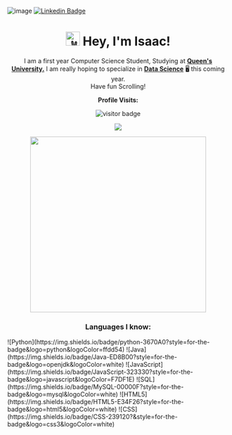 ![image](https://github.com/i-ouellette/i-ouellette/assets/157050094/8a4eab11-47fd-4570-a199-00a08d210791)
[![Linkedin Badge](https://img.shields.io/badge/-LinkedIn-blue?style=flat-square&logo=Linkedin&logoColor=white&link=https://www.linkedin.com/in/isaac-ouellette-/)](https://www.linkedin.com/in/isaac-ouellette-/)
<h1 align="center"><picture>
  <source srcset="https://fonts.gstatic.com/s/e/notoemoji/latest/270c_fe0f/512.webp" type="image/webp">
  <img src="https://fonts.gstatic.com/s/e/notoemoji/latest/270c_fe0f/512.gif" alt="✌" width="32" height="32">
</picture>Hey, I'm Isaac!</h1>

<p align="center" width="150px">I am a first year Computer Science Student, Studying at <a href="https://www.queensu.ca/"><b>Queen's University.</b></a> I am really hoping to specialize in <a href= "https://www.cs.queensu.ca/undergraduate/programs/options/data-analytics.php"><b>Data Science</b></a> 🖥️ this coming year. <br> Have fun Scrolling!</p>
<p align="center"><b>Profile Visits:</b></p>
<p align="center"><img src="https://profile-counter.glitch.me/%7Bi-ouellette%7D/count.svg" alt="visitor badge"/></p>
<p align="center"><img src="https://github-readme-stats.vercel.app/api/top-langs/?username=i-ouellette&layout=compact&hide=TSQL&theme=blue_navy"></p>
<p align="center" ><img src="https://github-readme-stats.vercel.app/api?username=i-ouellette&count_private=true&show_icons=true&&theme=blue_navy&include_all_commits=true" width="400"></p> 

<h3 align="center"> Languages I know:</h3>
![Python](https://img.shields.io/badge/python-3670A0?style=for-the-badge&logo=python&logoColor=ffdd54)
![Java](https://img.shields.io/badge/Java-ED8B00?style=for-the-badge&logo=openjdk&logoColor=white)
![JavaScript](https://img.shields.io/badge/JavaScript-323330?style=for-the-badge&logo=javascript&logoColor=F7DF1E)
![SQL](https://img.shields.io/badge/MySQL-00000F?style=for-the-badge&logo=mysql&logoColor=white)
![HTML5](https://img.shields.io/badge/HTML5-E34F26?style=for-the-badge&logo=html5&logoColor=white)
![CSS](https://img.shields.io/badge/CSS-239120?&style=for-the-badge&logo=css3&logoColor=white)

